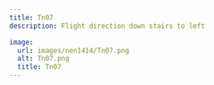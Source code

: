 ```yaml
---
title: Tn07
description: Flight direction down stairs to left

image:
  url: images/nen1414/Tn07.png
  alt: Tn07.png
  title: Tn07
---
```

